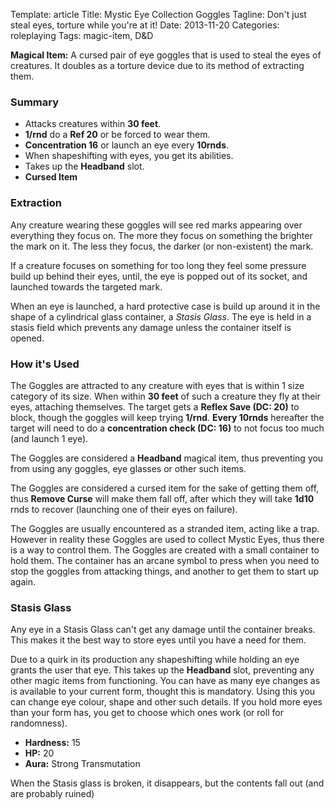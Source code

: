 Template: article
Title: Mystic Eye Collection Goggles
Tagline: Don't just steal eyes, torture while you're at it!
Date: 2013-11-20
Categories: roleplaying
Tags: magic-item, D&D



**Magical Item:** A cursed pair of eye goggles that is used to steal the eyes of creatures. It doubles as a torture device due to its method of extracting them.


### Summary

 * Attacks creatures within **30 feet**.
 * **1/rnd** do a **Ref 20** or be forced to wear them.
 * **Concentration 16** or launch an eye every **10rnds**.
 * When shapeshifting with eyes, you get its abilities.
 * Takes up the **Headband** slot.
 * **Cursed Item**


### Extraction

Any creature wearing these goggles will see red marks appearing over everything they focus on. The more they focus on something the brighter the mark on it. The less they focus, the darker (or non-existent) the mark.

If a creature focuses on something for too long they feel some pressure build up behind their eyes, until, the eye is popped out of its socket, and launched towards the targeted mark.

When an eye is launched, a hard protective case is build up around it in the shape of a cylindrical glass container, a *Stasis Glass*. The eye is held in a stasis field which prevents any damage unless the container itself is opened.


### How it's Used

The Goggles are attracted to any creature with eyes that is within 1 size category of its size. When within **30 feet** of such a creature they fly at their eyes, attaching themselves. The target gets a **Reflex Save (DC: 20)** to block, though the goggles will keep trying **1/rnd**. **Every 10rnds** hereafter the target will need to do a **concentration check (DC: 16)** to not focus too much (and launch 1 eye).

The Goggles are considered a **Headband** magical item, thus preventing you from using any goggles, eye glasses or other such items.

The Goggles are considered a cursed item for the sake of getting them off, thus **Remove Curse** will make them fall off, after which they will take **1d10** rnds to recover (launching one of their eyes on failure).


The Goggles are usually encountered as a stranded item, acting like a trap. However in reality these Goggles are used to collect Mystic Eyes, thus there is a way to control them. The Goggles are created with a small container to hold them. The container has an arcane symbol to press when you need to stop the goggles from attacking things, and another to get them to start up again.


### Stasis Glass

Any eye in a Stasis Glass can't get any damage until the container breaks. This makes it the best way to store eyes until you have a need for them.

Due to a quirk in its production any shapeshifting while holding an eye grants the user that eye. This takes up the **Headband** slot, preventing any other magic items from functioning. You can have as many eye changes as is available to your current form, thought this is mandatory. Using this you can change eye colour, shape and other such details. If you hold more eyes than your form has, you get to choose which ones work (or roll for randomness).

* **Hardness:** 15
* **HP:** 20
* **Aura:** Strong Transmutation

When the Stasis glass is broken, it disappears, but the contents fall out (and are probably ruined)

